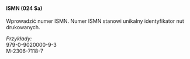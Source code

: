#### ISMN (024 $a)
Wprowadzić numer ISMN. Numer ISMN stanowi unikalny identyfikator nut drukowanych.   

_Przykłady:_  
979-0-9020000-9-3  
M-2306-7118-7
